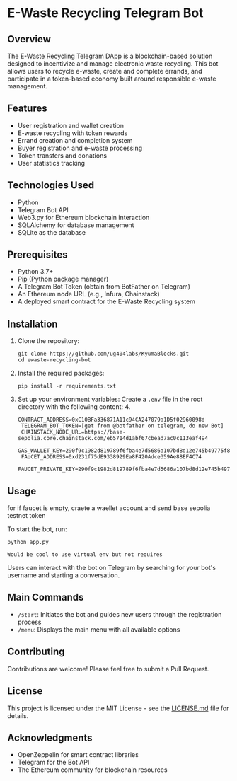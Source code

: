 # E-Waste Recycling Telegram Bot

## Overview

The E-Waste Recycling Telegram DApp is a blockchain-based solution designed to incentivize and manage electronic waste recycling. This bot allows users to recycle e-waste, create and complete errands, and participate in a token-based economy built around responsible e-waste management.

## Features

- User registration and wallet creation
- E-waste recycling with token rewards
- Errand creation and completion system
- Buyer registration and e-waste processing
- Token transfers and donations
- User statistics tracking

## Technologies Used

- Python
- Telegram Bot API
- Web3.py for Ethereum blockchain interaction
- SQLAlchemy for database management
- SQLite as the database

## Prerequisites

- Python 3.7+
- Pip (Python package manager)
- A Telegram Bot Token (obtain from BotFather on Telegram)
- An Ethereum node URL (e.g., Infura, Chainstack)
- A deployed smart contract for the E-Waste Recycling system

## Installation

1. Clone the repository:
   ```
   git clone https://github.com/ug404labs/KyumaBlocks.git 
   cd ewaste-recycling-bot
   ```

2. Install the required packages:
   ```
   pip install -r requirements.txt
   ```

3. Set up your environment variables:
   Create a `.env` file in the root directory with the following content:
   4. 
      ```
      CONTRACT_ADDRESS=0xC10BFa336871A11c94CA247079a1D5f02960098d
       TELEGRAM_BOT_TOKEN=[get from @botfather on telegram, do new Bot]
       CHAINSTACK_NODE_URL=https://base-sepolia.core.chainstack.com/eb5714d1abf67cbead7ac0c113eaf494
       GAS_WALLET_KEY=290f9c1982d819789f6fba4e7d5686a107bd8d12e745b49775f84f1e207ef128
       FAUCET_ADDRESS=0xd231f75dE9338929Ea8F420Adce359Ae88EF4C74
       FAUCET_PRIVATE_KEY=290f9c1982d819789f6fba4e7d5686a107bd8d12e745b49775f84f1e207ef128
      ```
      

## Usage

for 
if faucet is empty, craete a waellet account and send base sepolia testnet token

To start the bot, run:

```
python app.py

```
```
Would be cool to use virtual env but not requires
```
Users can interact with the bot on Telegram by searching for your bot's username and starting a conversation.

## Main Commands

- `/start`: Initiates the bot and guides new users through the registration process
- `/menu`: Displays the main menu with all available options

## Contributing

Contributions are welcome! Please feel free to submit a Pull Request.

## License

This project is licensed under the MIT License - see the [LICENSE.md](LICENSE.md) file for details.

## Acknowledgments

- OpenZeppelin for smart contract libraries
- Telegram for the Bot API
- The Ethereum community for blockchain resources